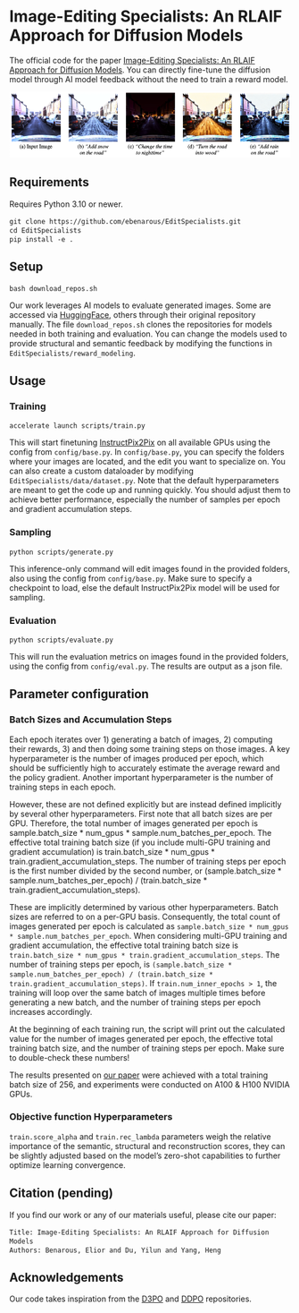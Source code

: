 # Image-Editing Specialists: An RLAIF Approach for Diffusion Models
The official code for the paper [Image-Editing Specialists: An RLAIF Approach for Diffusion Models](https://ebenarous.github.io/files/publications/edit_spe/Image_Editing_Specialists.pdf). You can directly fine-tune the diffusion model through AI model feedback without the need to train a reward model.

![ex_image](imgs/top_img.png)

## Requirements
Requires Python 3.10 or newer.
```
git clone https://github.com/ebenarous/EditSpecialists.git
cd EditSpecialists
pip install -e .
```

## Setup
```
bash download_repos.sh
```
Our work leverages AI models to evaluate generated images. 
Some are accessed via [HuggingFace](https://huggingface.co/), others through their original repository manually.
The file `download_repos.sh` clones the repositories for models needed in both training and evaluation.
You can change the models used to provide structural and semantic feedback by modifying the functions in `EditSpecialists/reward_modeling`.

## Usage
### Training
```
accelerate launch scripts/train.py
```
This will start finetuning [InstructPix2Pix](https://github.com/timothybrooks/instruct-pix2pix) on all available GPUs using the config from `config/base.py`.
In `config/base.py`, you can specify the folders where your images are located, and the edit you want to specialize on. You can also create a custom dataloader by modifying `EditSpecialists/data/dataset.py`.
Note that the default hyperparameters are meant to get the code up and running quickly. You should adjust them to achieve better performance, especially the number of samples per epoch and gradient accumulation steps.
### Sampling
```
python scripts/generate.py
```
This inference-only command will edit images found in the provided folders, also using the config from `config/base.py`. Make sure to specify a checkpoint to load, else the default InstructPix2Pix model will be used for sampling.
### Evaluation
```
python scripts/evaluate.py
```
This will run the evaluation metrics on images found in the provided folders, using the config from `config/eval.py`.
The results are output as a json file.

## Parameter configuration
### Batch Sizes and Accumulation Steps
Each epoch iterates over 1) generating a batch of images, 2) computing their rewards, 3) and then doing some training steps on those images. A key hyperparameter is the number of images produced per epoch, which should be sufficiently high to accurately estimate the average reward and the policy gradient. Another important hyperparameter is the number of training steps in each epoch.

However, these are not defined explicitly but are instead defined implicitly by several other hyperparameters. First note that all batch sizes are per GPU. Therefore, the total number of images generated per epoch is sample.batch_size * num_gpus * sample.num_batches_per_epoch. The effective total training batch size (if you include multi-GPU training and gradient accumulation) is train.batch_size * num_gpus * train.gradient_accumulation_steps. The number of training steps per epoch is the first number divided by the second number, or (sample.batch_size * sample.num_batches_per_epoch) / (train.batch_size * train.gradient_accumulation_steps).

These are implicitly determined by various other hyperparameters. Batch sizes are referred to on a per-GPU basis. Consequently, the total count of images generated per epoch is calculated as `sample.batch_size * num_gpus * sample.num_batches_per_epoch`. When considering multi-GPU training and gradient accumulation, the effective total training batch size is `train.batch_size * num_gpus * train.gradient_accumulation_steps`. The number of training steps per epoch, is `(sample.batch_size * sample.num_batches_per_epoch) / (train.batch_size * train.gradient_accumulation_steps)`. If `train.num_inner_epochs > 1`, the training will loop over the same batch of images multiple times before generating a new batch, and the number of training steps per epoch increases accordingly.

At the beginning of each training run, the script will print out the calculated value for the number of images generated per epoch, the effective total training batch size, and the number of training steps per epoch. Make sure to double-check these numbers!

The results presented on [our paper](https://ebenarous.github.io/files/publications/edit_spe/Image_Editing_Specialists.pdf) were achieved with a total training batch size of 256, and experiments were conducted on A100 & H100 NVIDIA GPUs.

### Objective function Hyperparameters
`train.score_alpha` and `train.rec_lambda` parameters weigh the relative importance of the semantic, structural and reconstruction scores, they can be slightly adjusted based on the model’s zero-shot capabilities to further optimize learning convergence.

## Citation (pending)
If you find our work or any of our materials useful, please cite our paper:
```
Title: Image-Editing Specialists: An RLAIF Approach for Diffusion Models
Authors: Benarous, Elior and Du, Yilun and Yang, Heng 
```

## Acknowledgements
Our code takes inspiration from the [D3PO](https://github.com/yk7333/d3po/) and [DDPO](https://github.com/kvablack/ddpo-pytorch) repositories.
